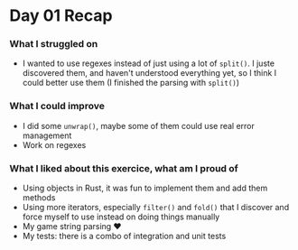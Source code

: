 # Day 01 Recap

### What I struggled on
- I wanted to use regexes instead of just using a lot of `split()`. I juste discovered them, and haven't understood everything yet, so I think I could better use them (I finished the parsing with `split()`)

### What I could improve
- I did some `unwrap()`, maybe some of them could use real error management
- Work on regexes

### What I liked about this exercice, what am I proud of
- Using objects in Rust, it was fun to implement them and add them methods
- Using more iterators, especially `filter()` and `fold()` that I discover and force myself to use instead on doing things manually
- My game string parsing :heart:
- My tests: there is a combo of integration and unit tests
